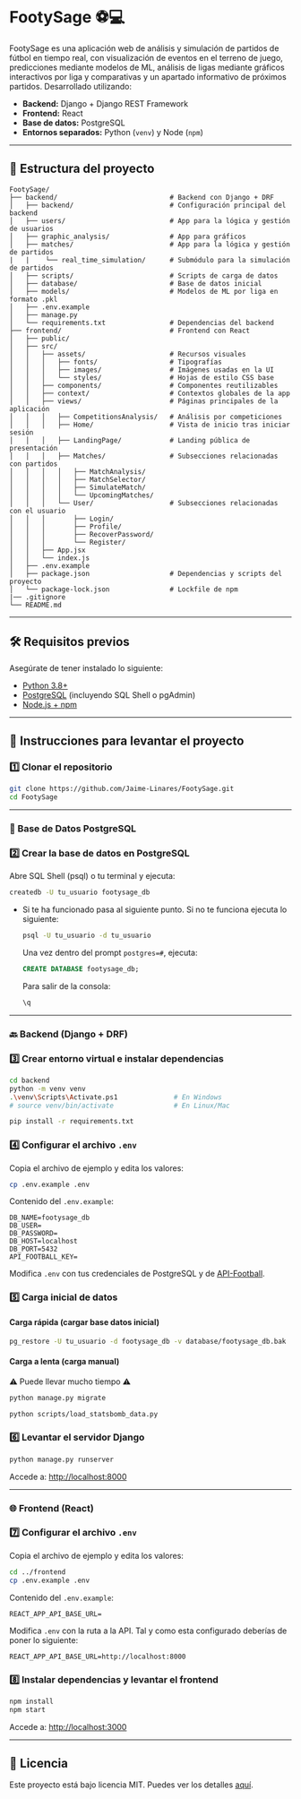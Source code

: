 # FootySage ⚽️💻

FootySage es una aplicación web de análisis y simulación de partidos de fútbol en tiempo real, con visualización de eventos en el terreno de juego, predicciones mediante modelos de ML, análisis de ligas mediante gráficos interactivos por liga y comparativas y un apartado informativo de próximos partidos. Desarrollado utilizando: 
- **Backend:** Django + Django REST Framework
- **Frontend:** React
- **Base de datos:** PostgreSQL
- **Entornos separados:** Python (`venv`) y Node (`npm`)

---

## 📁 Estructura del proyecto

```
FootySage/
├── backend/                            # Backend con Django + DRF
│   ├── backend/                        # Configuración principal del backend
│   ├── users/                          # App para la lógica y gestión de usuarios
│   ├── graphic_analysis/               # App para gráficos
│   ├── matches/                        # App para la lógica y gestión de partidos
|   |    └── real_time_simulation/      # Submódulo para la simulación de partidos
│   ├── scripts/                        # Scripts de carga de datos
│   ├── database/                       # Base de datos inicial   
│   ├── models/                         # Modelos de ML por liga en formato .pkl
│   ├── .env.example                    
│   ├── manage.py                       
│   └── requirements.txt                # Dependencias del backend
├── frontend/                           # Frontend con React
│   ├── public/                         
│   ├── src/                            
│   │   ├── assets/                     # Recursos visuales
│   │   │   ├── fonts/                  # Tipografías
│   │   │   ├── images/                 # Imágenes usadas en la UI
│   │   │   └── styles/                 # Hojas de estilo CSS base
│   │   ├── components/                 # Componentes reutilizables
│   │   ├── context/                    # Contextos globales de la app
│   │   ├── views/                      # Páginas principales de la aplicación
│   │   │   ├── CompetitionsAnalysis/   # Análisis por competiciones
│   │   │   ├── Home/                   # Vista de inicio tras iniciar sesión
│   │   │   ├── LandingPage/            # Landing pública de presentación
│   │   │   ├── Matches/                # Subsecciones relacionadas con partidos
│   │   │   │   ├── MatchAnalysis/       
│   │   │   │   ├── MatchSelector/       
│   │   │   │   ├── SimulateMatch/       
│   │   │   │   └── UpcomingMatches/    
│   │   │   └── User/                   # Subsecciones relacionadas con el usuario
│   │   │       ├── Login/              
│   │   │       ├── Profile/            
│   │   │       ├── RecoverPassword/    
│   │   │       └── Register/           
│   │   ├── App.jsx                     
│   │   └── index.js                   
│   ├── .env.example                    
│   ├── package.json                    # Dependencias y scripts del proyecto
│   └── package-lock.json               # Lockfile de npm
|── .gitignore
└── README.md
```

---

## 🛠️ Requisitos previos

Asegúrate de tener instalado lo siguiente:

- [Python 3.8+](https://www.python.org/downloads/)
- [PostgreSQL](https://www.postgresql.org/download/) (incluyendo SQL Shell o pgAdmin)
- [Node.js + npm](https://nodejs.org/)

---

## 🚀 Instrucciones para levantar el proyecto

### 1️⃣ Clonar el repositorio

```bash
git clone https://github.com/Jaime-Linares/FootySage.git
cd FootySage
```

---

### 🐘 Base de Datos PostgreSQL

### 2️⃣ Crear la base de datos en PostgreSQL

Abre SQL Shell (psql) o tu terminal y ejecuta:

```bash
createdb -U tu_usuario footysage_db
```

- Si te ha funcionado pasa al siguiente punto. Si no te funciona ejecuta lo siguiente:

    ```bash
    psql -U tu_usuario -d tu_usuario
    ```
    
    Una vez dentro del prompt `postgres=#`, ejecuta:
    
    ```sql
    CREATE DATABASE footysage_db;
    ```
    
    Para salir de la consola:
    
    ```sql
    \q
    ```

---

### 🔙 Backend (Django + DRF)

### 3️⃣ Crear entorno virtual e instalar dependencias

```bash
cd backend
python -m venv venv
.\venv\Scripts\Activate.ps1              # En Windows
# source venv/bin/activate               # En Linux/Mac

pip install -r requirements.txt
```

### 4️⃣ Configurar el archivo `.env`

Copia el archivo de ejemplo y edita los valores:

```bash
cp .env.example .env
```

Contenido del `.env.example`:

```env
DB_NAME=footysage_db
DB_USER=
DB_PASSWORD=
DB_HOST=localhost
DB_PORT=5432
API_FOOTBALL_KEY=
```

Modifica `.env` con tus credenciales de PostgreSQL y de [API-Football](https://www.api-football.com/).

### 5️⃣ Carga inicial de datos

#### Carga rápida (cargar base datos inicial)

```bash
pg_restore -U tu_usuario -d footysage_db -v database/footysage_db.bak
```

#### Carga a lenta (carga manual) 
⚠️ Puede llevar mucho tiempo ⚠️

```bash
python manage.py migrate
```

```bash
python scripts/load_statsbomb_data.py
```

### 6️⃣ Levantar el servidor Django

```bash
python manage.py runserver
```

Accede a: [http://localhost:8000](http://localhost:8000)

---

### 🌐 Frontend (React)

### 7️⃣ Configurar el archivo `.env`

Copia el archivo de ejemplo y edita los valores:

```bash
cd ../frontend
cp .env.example .env
```

Contenido del `.env.example`:

```env
REACT_APP_API_BASE_URL=
```

Modifica `.env` con la ruta a la API. Tal y como esta configurado deberías de poner lo siguiente:

```env
REACT_APP_API_BASE_URL=http://localhost:8000
```

### 8️⃣ Instalar dependencias y levantar el frontend

```bash
npm install
npm start
```

Accede a: [http://localhost:3000](http://localhost:3000)

---

## 📝 Licencia

Este proyecto está bajo licencia MIT. Puedes ver los detalles [aquí](https://github.com/Jaime-Linares/FootySage/blob/main/LICENSE).

